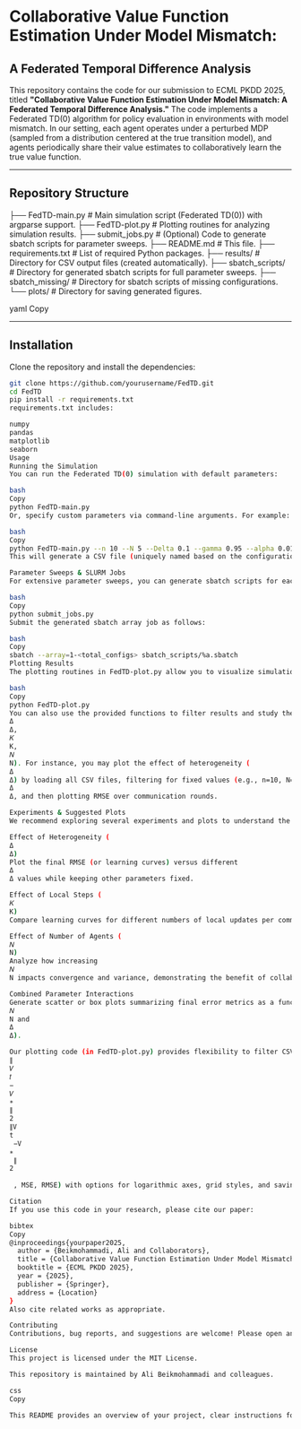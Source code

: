 # Collaborative Value Function Estimation Under Model Mismatch:  
## A Federated Temporal Difference Analysis

This repository contains the code for our submission to ECML PKDD 2025, titled **"Collaborative Value Function Estimation Under Model Mismatch: A Federated Temporal Difference Analysis."** The code implements a Federated TD(0) algorithm for policy evaluation in environments with model mismatch. In our setting, each agent operates under a perturbed MDP (sampled from a distribution centered at the true transition model), and agents periodically share their value estimates to collaboratively learn the true value function.

---

## Repository Structure

├── FedTD-main.py # Main simulation script (Federated TD(0)) with argparse support. ├── FedTD-plot.py # Plotting routines for analyzing simulation results. ├── submit_jobs.py # (Optional) Code to generate sbatch scripts for parameter sweeps. ├── README.md # This file. ├── requirements.txt # List of required Python packages. ├── results/ # Directory for CSV output files (created automatically). ├── sbatch_scripts/ # Directory for generated sbatch scripts for full parameter sweeps. ├── sbatch_missing/ # Directory for sbatch scripts of missing configurations. └── plots/ # Directory for saving generated figures.

yaml
Copy

---

## Installation

Clone the repository and install the dependencies:

```bash
git clone https://github.com/yourusername/FedTD.git
cd FedTD
pip install -r requirements.txt
requirements.txt includes:

numpy
pandas
matplotlib
seaborn
Usage
Running the Simulation
You can run the Federated TD(0) simulation with default parameters:

bash
Copy
python FedTD-main.py
Or, specify custom parameters via command-line arguments. For example:

bash
Copy
python FedTD-main.py --n 10 --N 5 --Delta 0.1 --gamma 0.95 --alpha 0.01 --beta 0.5 --T 100000 --K 5 --sampling iid --iid_option uniform --reward_type uniform --seeds 0 1 2 3 4 --out_dir ./results
This will generate a CSV file (uniquely named based on the configuration) in the ./results directory.

Parameter Sweeps & SLURM Jobs
For extensive parameter sweeps, you can generate sbatch scripts for each configuration. Use the provided script (e.g., submit_jobs.py) to create sbatch scripts under the sbatch_scripts/ (or sbatch_missing/) folder. Then, submit them as an array job on a SLURM cluster:

bash
Copy
python submit_jobs.py
Submit the generated sbatch array job as follows:

bash
Copy
sbatch --array=1-<total_configs> sbatch_scripts/%a.sbatch
Plotting Results
The plotting routines in FedTD-plot.py allow you to visualize simulation results. For example, to plot error metrics from one or more CSV files with customizable axes, legend, and grid options:

bash
Copy
python FedTD-plot.py
You can also use the provided functions to filter results and study the effect of individual parameters (e.g., 
Δ
Δ, 
𝐾
K, 
𝑁
N). For instance, you may plot the effect of heterogeneity (
Δ
Δ) by loading all CSV files, filtering for fixed values (e.g., n=10, N=5, K=5, sampling=iid, ...), grouping by 
Δ
Δ, and then plotting RMSE over communication rounds.

Experiments & Suggested Plots
We recommend exploring several experiments and plots to understand the behavior of Federated TD(0):

Effect of Heterogeneity (
Δ
Δ)
Plot the final RMSE (or learning curves) versus different 
Δ
Δ values while keeping other parameters fixed.

Effect of Local Steps (
𝐾
K)
Compare learning curves for different numbers of local updates per communication round. Investigate the trade-off between local computation and global communication.

Effect of Number of Agents (
𝑁
N)
Analyze how increasing 
𝑁
N impacts convergence and variance, demonstrating the benefit of collaborative learning.

Combined Parameter Interactions
Generate scatter or box plots summarizing final error metrics as a function of multiple parameters (e.g., 
𝑁
N and 
Δ
Δ).

Our plotting code (in FedTD-plot.py) provides flexibility to filter CSV files and generate subplots for any error metric (e.g., 
∥
𝑉
𝑡
−
𝑉
∗
∥
2
∥V 
t
 −V 
∗
 ∥ 
2
​
 , MSE, RMSE) with options for logarithmic axes, grid styles, and saving figures.

Citation
If you use this code in your research, please cite our paper:

bibtex
Copy
@inproceedings{yourpaper2025,
  author = {Beikmohammadi, Ali and Collaborators},
  title = {Collaborative Value Function Estimation Under Model Mismatch: A Federated Temporal Difference Analysis},
  booktitle = {ECML PKDD 2025},
  year = {2025},
  publisher = {Springer},
  address = {Location}
}
Also cite related works as appropriate.

Contributing
Contributions, bug reports, and suggestions are welcome! Please open an issue or submit a pull request.

License
This project is licensed under the MIT License.

This repository is maintained by Ali Beikmohammadi and colleagues.

css
Copy

This README provides an overview of your project, clear instructions for inst
